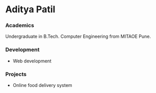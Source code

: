 # Aditya Patil

### Academics

Undergraduate in B.Tech. Computer Engineering from MITAOE Pune.

### Development

- Web development

### Projects
- Online food delivery system

